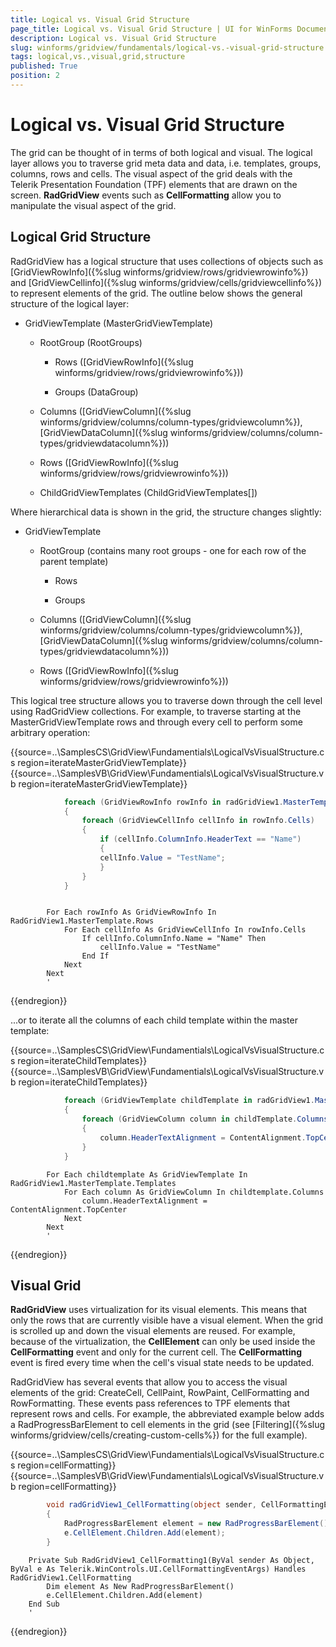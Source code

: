 ```yaml
---
title: Logical vs. Visual Grid Structure
page_title: Logical vs. Visual Grid Structure | UI for WinForms Documentation
description: Logical vs. Visual Grid Structure
slug: winforms/gridview/fundamentals/logical-vs.-visual-grid-structure
tags: logical,vs.,visual,grid,structure
published: True
position: 2
---
```


# Logical vs. Visual Grid Structure



The grid can be thought of in terms of both logical and visual. The logical layer allows you to traverse grid meta data and data, i.e. templates, groups, columns, rows and cells. The visual aspect of the grid deals with the Telerik Presentation Foundation (TPF) elements that are drawn on the screen. __RadGridView__ events such as __CellFormatting__ allow you to manipulate the visual aspect of the grid.

## Logical Grid Structure

RadGridView has a logical structure that uses collections of objects such as [GridViewRowInfo]({%slug winforms/gridview/rows/gridviewrowinfo%}) and [GridViewCellinfo]({%slug winforms/gridview/cells/gridviewcellinfo%}) to represent elements of the grid. The outline below shows the general structure of the logical layer:
      	

* GridViewTemplate (MasterGridViewTemplate)

   * RootGroup (RootGroups)

      * Rows ([GridViewRowInfo]({%slug winforms/gridview/rows/gridviewrowinfo%}))

      * Groups (DataGroup)

   * Columns ([GridViewColumn]({%slug winforms/gridview/columns/column-types/gridviewcolumn%}), [GridViewDataColumn]({%slug winforms/gridview/columns/column-types/gridviewdatacolumn%}))

   * Rows ([GridViewRowInfo]({%slug winforms/gridview/rows/gridviewrowinfo%}))

   * ChildGridViewTemplates (ChildGridViewTemplates[])

Where hierarchical data is shown in the grid, the structure changes slightly:

* GridViewTemplate

   * RootGroup (contains many root groups - one for each row of the parent template)

      * Rows

      * Groups

   * Columns ([GridViewColumn]({%slug winforms/gridview/columns/column-types/gridviewcolumn%}), [GridViewDataColumn]({%slug winforms/gridview/columns/column-types/gridviewdatacolumn%}))

   * Rows ([GridViewRowInfo]({%slug winforms/gridview/rows/gridviewrowinfo%}))

This logical tree structure allows you to traverse down through the cell level using RadGridView collections. For example, to traverse starting at the MasterGridViewTemplate rows and through every cell to perform some arbitrary operation:

{{source=..\SamplesCS\GridView\Fundamentials\LogicalVsVisualStructure.cs region=iterateMasterGridViewTemplate}} 
{{source=..\SamplesVB\GridView\Fundamentials\LogicalVsVisualStructure.vb region=iterateMasterGridViewTemplate}} 

````C#
            foreach (GridViewRowInfo rowInfo in radGridView1.MasterTemplate.Rows)
            {
                foreach (GridViewCellInfo cellInfo in rowInfo.Cells)
                {
                    if (cellInfo.ColumnInfo.HeaderText == "Name")
                    {
                    cellInfo.Value = "TestName";
                    }
                }
            }
````
````VB.NET

        For Each rowInfo As GridViewRowInfo In RadGridView1.MasterTemplate.Rows
            For Each cellInfo As GridViewCellInfo In rowInfo.Cells
                If cellInfo.ColumnInfo.Name = "Name" Then
                    cellInfo.Value = "TestName"
                End If
            Next
        Next
        '
````

{{endregion}} 




...or to iterate all the columns of each child template within the master template:

{{source=..\SamplesCS\GridView\Fundamentials\LogicalVsVisualStructure.cs region=iterateChildTemplates}} 
{{source=..\SamplesVB\GridView\Fundamentials\LogicalVsVisualStructure.vb region=iterateChildTemplates}} 

````C#
            foreach (GridViewTemplate childTemplate in radGridView1.MasterTemplate.Templates)
            {
                foreach (GridViewColumn column in childTemplate.Columns)
                {
                    column.HeaderTextAlignment = ContentAlignment.TopCenter;
                }
            }
````
````VB.NET
        For Each childtemplate As GridViewTemplate In RadGridView1.MasterTemplate.Templates
            For Each column As GridViewColumn In childtemplate.Columns
                column.HeaderTextAlignment = ContentAlignment.TopCenter
            Next
        Next
        '
````

{{endregion}} 

## Visual Grid

__RadGridView__ uses virtualization for its visual elements. This means that only the rows that are currently visible have a visual element. When the grid is scrolled up and down the visual elements are reused. For example, because of the virtualization, the __CellElement__ can only be used inside the __CellFormatting__ event and only for the current cell. The __CellFormatting__ event is fired every time when the cell's visual state needs to be updated.
      	

RadGridView has several events that allow you to access the visual elements of the grid: CreateCell, CellPaint, RowPaint, CellFormatting and RowFormatting. These events pass references to TPF elements that represent rows and cells. For example, the abbreviated example below adds a RadProgressBarElement to cell elements in the grid (see [Filtering]({%slug winforms/gridview/cells/creating-custom-cells%}) for the full example).

{{source=..\SamplesCS\GridView\Fundamentials\LogicalVsVisualStructure.cs region=cellFormatting}} 
{{source=..\SamplesVB\GridView\Fundamentials\LogicalVsVisualStructure.vb region=cellFormatting}} 

````C#
        void radGridView1_CellFormatting(object sender, CellFormattingEventArgs e)
        {
            RadProgressBarElement element = new RadProgressBarElement();
            e.CellElement.Children.Add(element);
        }
````
````VB.NET
    Private Sub RadGridView1_CellFormatting1(ByVal sender As Object, ByVal e As Telerik.WinControls.UI.CellFormattingEventArgs) Handles RadGridView1.CellFormatting
        Dim element As New RadProgressBarElement()
        e.CellElement.Children.Add(element)
    End Sub
    '
````

{{endregion}} 




